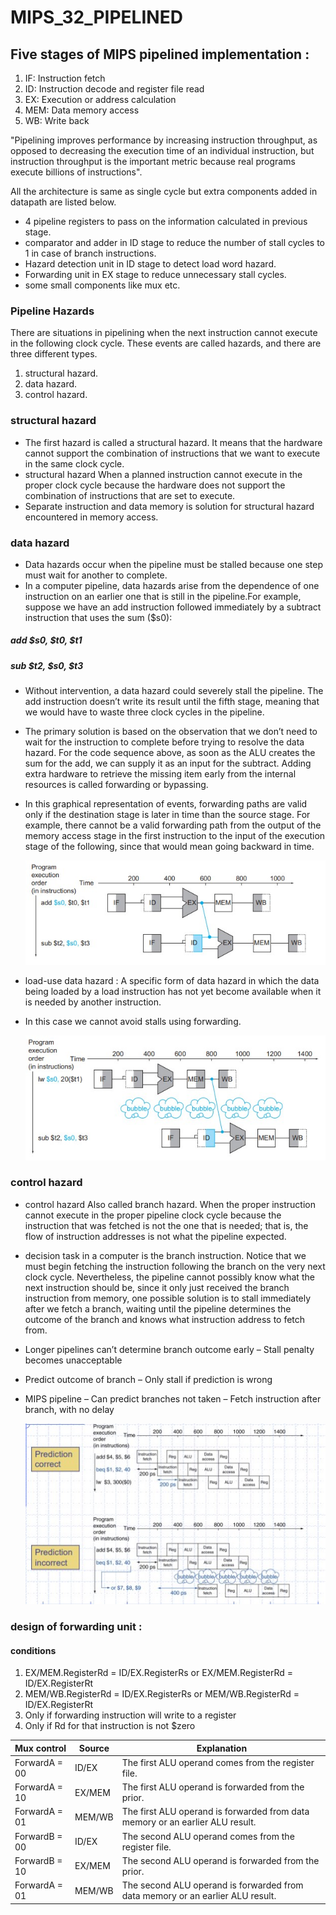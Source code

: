 # MIPS_32_PIPELINED

## Five stages of MIPS pipelined implementation :
1) IF: Instruction fetch
2) ID: Instruction decode and register file read
3) EX: Execution or address calculation
4) MEM: Data memory access
5) WB: Write back

"Pipelining improves performance by increasing instruction throughput, as opposed to decreasing the execution time of an individual instruction, but instruction 
 throughput is the important metric because real programs execute billions of instructions".

All the architecture is same as single cycle but extra components added in datapath are listed below.
- 4 pipeline registers to pass on the information calculated in previous stage.
- comparator and adder in ID stage to reduce the number of stall cycles to 1 in case of branch instructions.
- Hazard detection unit in ID stage to detect load word hazard.
- Forwarding unit in EX stage to reduce unnecessary stall cycles.
- some small components like mux etc.

### Pipeline Hazards
There are situations in pipelining when the next instruction cannot execute in the  following clock cycle. These events are called hazards, and there are three 
different types.

1) structural hazard.
2) data hazard.
3) control hazard.

### structural hazard
- The first hazard is called a structural hazard. It means that the hardware cannot support the combination of instructions that we want to execute in the same clock 
  cycle. 
- structural hazard When a planned instruction cannot execute in the proper clock cycle because the hardware does not  support the combination  of instructions 
  that are set to execute.
- Separate instruction and data memory is solution for structural hazard encountered in memory access.
 
### data hazard
- Data hazards occur when the pipeline must be stalled because one step must wait  for another  to complete.
- In a computer pipeline, data hazards arise from the dependence of one  instruction on an earlier one that is still in the pipeline.For example, suppose we have an     add instruction  followed immediately by a subtract instruction that uses the sum ($s0):
#####                                                      add $s0, $t0, $t1 
#####                                                      sub $t2, $s0, $t3 

- Without intervention, a data hazard could severely stall the pipeline. The add instruction doesn’t write its result until the fifth stage, meaning that we would have   to waste three clock cycles in the pipeline.
- The primary solution is based on the observation that we don’t need to wait for the instruction to complete before trying to resolve the data hazard. For the code     sequence above, as soon as the ALU creates the sum for the add, we can supply it as an input for the subtract. Adding extra hardware to retrieve the missing item       early from the internal resources is called forwarding or bypassing.
- In this graphical representation of events, forwarding paths are valid only if the destination stage is later in time than the source stage. For example, there         cannot be a valid forwarding path from the output of the memory access stage in the first  instruction to the input of the execution stage of the following, since     that would mean going backward in time.

     ![App Screenshot](https://github.com/bhim4078652/MIPS_32_PIPELINED/blob/main/IMAGE_REQ/p1.jpg)

- load-use data hazard : A specific form of data hazard in which the data being loaded by a load instruction has not yet become available when it is needed by another 
  instruction.
- In this case we cannot avoid stalls using forwarding.

     ![App Screenshot](https://github.com/bhim4078652/MIPS_32_PIPELINED/blob/main/IMAGE_REQ/p2.jpg)

### control hazard
- control hazard Also called branch hazard. When the proper instruction cannot execute in the proper pipeline clock cycle because the instruction that was fetched is     not the one that is needed; that is, the flow of instruction addresses is not what the pipeline expected.
- decision task in a computer is the branch instruction. Notice that we must begin fetching the instruction following the branch on the very next clock cycle.           Nevertheless, the pipeline cannot possibly know what the next instruction should be, since it only just received the branch instruction from memory, one possible       solution is to stall immediately after we fetch a branch, waiting until the pipeline determines the outcome of the branch and knows what instruction address to         fetch from.

- Longer pipelines can’t determine branch outcome early
        – Stall penalty becomes unacceptable
- Predict outcome of branch
        – Only stall if prediction is wrong
- MIPS pipeline
    – Can predict branches not taken
    – Fetch instruction after branch, with no delay
    
     ![App Screenshot](https://github.com/bhim4078652/MIPS_32_PIPELINED/blob/main/IMAGE_REQ/p3.jpg)

### design of forwarding unit :
#### conditions 
1. EX/MEM.RegisterRd = ID/EX.RegisterRs or EX/MEM.RegisterRd = ID/EX.RegisterRt
2. MEM/WB.RegisterRd = ID/EX.RegisterRs or  MEM/WB.RegisterRd = ID/EX.RegisterRt
3. Only if forwarding instruction will write to a register
4. Only if Rd for that instruction is not $zero

| Mux control   | Source  | Explanation                                                                    | 
|---------------|---------|--------------------------------------------------------------------------------|
| ForwardA = 00 | ID/EX   | The first ALU operand comes from the register file.                            |   
| ForwardA = 10 | EX/MEM  | The first ALU operand is forwarded from the prior.                             |   
| ForwardA = 01 | MEM/WB  | The first ALU operand is forwarded from data memory or an earlier ALU result.  |   
| ForwardB = 00 | ID/EX   | The second ALU operand comes from the register file.                           |   
| ForwardB = 10 | EX/MEM  | The second ALU operand is forwarded from the prior.                            |  
| ForwardA = 01 | MEM/WB  | The second ALU operand is forwarded from data memory or an earlier ALU result. |   
